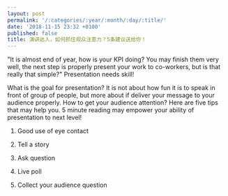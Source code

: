 ```yaml
---
layout: post
permalink: '/:categories/:year/:month/:day/:title/'
date: '2018-11-15 23:32 +0100'
published: false
title: 演讲达人，如何抓住观众注意力？5条建议送给你！
---
```

"It is almost end of year, how is your KPI doing? You may finish them very well, the next step is properly present your work to co-workers, but is that really that simple?" Presentation needs skill!

What is the goal for presentation? It is not about how fun it is to speak in front of group of people, but more about if deliver your message to your audience properly. How to get your audience attention? Here are five tips that may help you. 5 minute reading may empower your ability of presentation to next level!

1. Good use of eye contact

2. Tell a story

3. Ask question

4. Live poll

5. Collect your audience question
